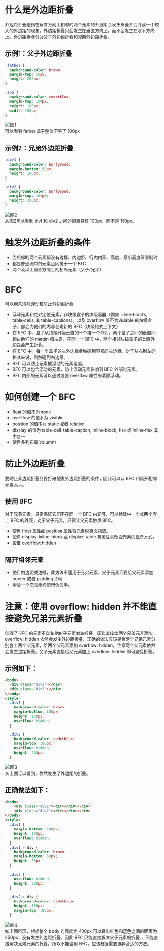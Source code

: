 # 什么是外边距折叠
外边距折叠是指在垂直方向上相邻的两个元素的外边距会发生重叠并合并成一个较大的外边距的现象。外边距折叠只会发生在垂直方向上，而不会发生在水平方向上。外边距折叠分为父子外边距折叠和兄弟外边距折叠。

## 示例1：父子外边距折叠
```css
.father {
  background-color: brown;
  margin-top: 50px;
  height: 200px;
}

.son {
  background-color: cadetblue;
  margin-top: 100px;
  height: 100px;
  width: 100px;
}
```
![图1](./images/block-drop1.png)   
可以看到 father 盒子整体下移了 100px

## 示例2：兄弟外边距折叠
```css
.div1 {
  background-color: burlywood;
  margin-bottom: 50px;
  height: 100px;
}

.div2 {
  background-color: burlywood;
  margin-top: 100px;
  height: 200px;
}
```
![图2](./images/block-drop3.png)  
从图2可以看到 div1 和 div2 之间的距离只有 100px，而不是 150px。

# 触发外边距折叠的条件
* 当相邻的两个元素都没有边框、内边距、行内内容、高度、最小高度等限制时  
* 都是普通流中的元素且同属于一个 BFC  
* 两个及以上垂直方向上的相邻元素（父子/兄弟）  

# BFC
可以用来清除浮动和防止外边距折叠  
* 浮动元素和绝对定位元素，非块级盒子的块级容器（例如 inline-blocks, table-cells, 和 table-captions），以及 overflow 值不为visiable 的块级盒子，都会为他们的内容创建新的 BFC（块级格式上下文）  
* 在 BFC 中，盒子从顶端开始垂直的一个接一个排列，两个盒子之间的垂直间距由他们的 margin 值决定，在同一个 BFC 中，两个相邻块级盒子的垂直外边距会产生折叠。  
* 在 BFC 中，每一个盒子的左外边缘会触碰到容器的左边缘，对于从右到左的格式来说，则触碰到右边缘。  
* BFC 可以防止元素被浮动的元素覆盖。  
* BFC 可以包含浮动的元素，防止浮动元素影响到 BFC 外部的元素。  
* BFC 内部的元素可以通过设置 overflow 属性来清除浮动。

# 如何创建一个 BFC
* float 的值不为 none
* overflow 的值不为 visible
* position 的值不为 static 或者 relative
* display 的值为 table-cell, table-caption, inline-block, flex 或 inline-flex 其中之一
* 使用多列布局(column)

# 防止外边距折叠
要防止外边距折叠只要打破触发外边距折叠的条件，因此可以从 BFC 和隔开相邻元素入手。  

## 使用 BFC
对于兄弟元素，只要保证它们不在同一个 BFC 内即可，可以给其中一个或两个套上 BFC 的外壳，对于父子元素，只要让父元素触发 BFC。  
* 使用 float 属性或 position 属性将元素脱离文档流。  
* 使用 display: inline-block 或 display: table 等属性来改变元素的显示方式。 
* 设置 overflow: hidden 

## 隔开相邻元素
* 使用内边距或边框，此方法不适用于兄弟元素，父子元素只要给父元素添加 border 或者 padding 即可  
* 增加一个空元素或使用伪元素。  

# 注意：使用 overflow: hidden 并不能直接避免兄弟元素折叠
创建了 BFC 的元素不会和他的子元素发生折叠，因此直接给两个兄弟元素添加 overflow: hidden 依然会发生外边距折叠，正确的做法应该是给两个兄弟元素分别套上两个父元素，给两个父元素添加 overflow: hidden，注意两个父元素依然会发生边距折叠。父子元素直接给父元素加上 overflow: hidden 即可避免折叠。

## 示例如下：
```html
<body>
  <div class="div1"></div>
  <div class="div2"></div>
</body>
<style>
  .div1 {
    background-color: brown;
    margin-bottom: 100px;
    height: 100px;
    overflow: hidden;
  }

  .div2 {
    background-color: cadetblue;
    margin-top: 100px;
    overflow: hidden;
    height: 200px;
  }
```
![图3](./images/block-drop5.png)  
从上图可以看到，依然发生了外边距的折叠。  

## 正确做法如下：
```html
<body>
    <div class="div1"><div></div></div>
    <div class="div2"><div></div></div>
</body>
<style>
  .div1 {
    margin-bottom: 100px;
    height: 100px;
    overflow: hidden;
  }
  .div1 > div {
    background-color: brown;
    margin-bottom: 50px;
    height: 50px;
  }

  .div2 {
    overflow: hidden;
    height: 200px;
  }

  .div2 > div {
    background-color: cadetblue;
    height: 100px;
    margin-top: 100px;
  }
```
![图4](./images/block-drop4.png)  
如上图所示，根据整个 body 的高度为 400px 可以算出红色和蓝色之间的距离为 250px，没有发生外边距折叠。因此 BFC 只能直接解决父子元素的折叠
，不能直接解决兄弟元素的折叠。所以不能滥用 BFC，应该根据需要选择合适的方法。